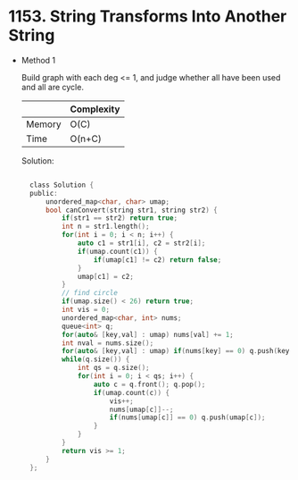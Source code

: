 # 1153. String Transforms Into Another String

- Method 1

  Build graph with each deg <= 1, and judge whether all have been used and all are cycle.

  |        | Complexity |
  | ------ | ---------- |
  | Memory | O(C)       |
  | Time   | O(n+C)     |

  Solution:

  ```h

    class Solution {
    public:
        unordered_map<char, char> umap;
        bool canConvert(string str1, string str2) {
            if(str1 == str2) return true;
            int n = str1.length();
            for(int i = 0; i < n; i++) {
                auto c1 = str1[i], c2 = str2[i];
                if(umap.count(c1)) {
                    if(umap[c1] != c2) return false;
                }
                umap[c1] = c2;
            }
            // find circle
            if(umap.size() < 26) return true;
            int vis = 0;
            unordered_map<char, int> nums;
            queue<int> q;
            for(auto& [key,val] : umap) nums[val] += 1;
            int nval = nums.size();
            for(auto& [key,val] : umap) if(nums[key] == 0) q.push(key);
            while(q.size()) {
                int qs = q.size();
                for(int i = 0; i < qs; i++) {
                    auto c = q.front(); q.pop();
                    if(umap.count(c)) {
                        vis++;
                        nums[umap[c]]--;
                        if(nums[umap[c]] == 0) q.push(umap[c]);
                    }
                }
            }
            return vis >= 1;
        }
    };

  ```

<!-- - Method 2

    This is another method.

    | |   Complexity  |
    | ----------- | ----------- |
    |  Memory     | O(n) |
    |      Time       |  O(n) |


    Solution:

    ``` h



    ```

- Additional Knowledge:

    Here are some additional knowledge.



<br> -->
